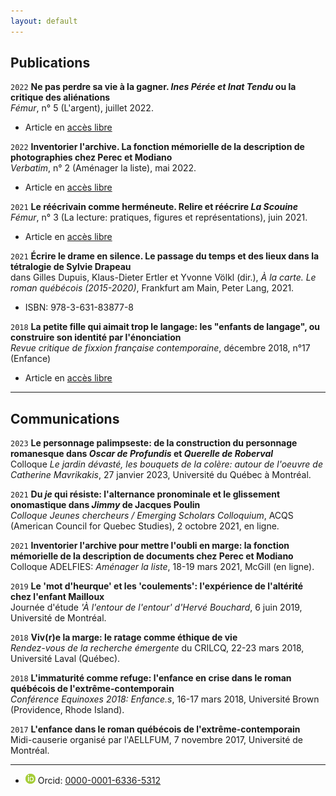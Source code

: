 ```yaml
---
layout: default
---
```


## Publications

`2022`
**Ne pas perdre sa vie à la gagner. *Ines Pérée et Inat Tendu* ou la critique des aliénations**  
*Fémur*, n° 5 (L'argent), juillet 2022.
- Article en [accès libre](https://revuefemur.com/index.php/2022/06/02/ne-pas-perdre-sa-vie-a-la-gagner-lecture-anti-capitaliste-dines-peree-et-inat-tendu-de-rejean-ducharme/)  

`2022`
**Inventorier l'archive. La fonction mémorielle de la description de photographies chez Perec et Modiano**  
*Verbatim*, n° 2 (Aménager la liste), mai 2022.
- Article en [accès libre](http://www.revueverbatim.ca/numero2/drouin)  

`2021`
**Le réécrivain comme herméneute. Relire et réécrire *La Scouine***  
*Fémur*, n° 3 (La lecture: pratiques, figures et représentations), juin 2021.
- Article en [accès libre](https://revuefemur.com/index.php/2021/06/06/le-reecrivain-comme-hermeneute/)  

`2021`
**Écrire le drame en silence. Le passage du temps et des lieux dans la tétralogie de Sylvie Drapeau**  
dans Gilles Dupuis, Klaus-Dieter Ertler et Yvonne Völkl (dir.), *À la carte. Le roman québécois (2015-2020)*, Frankfurt am Main, Peter Lang, 2021.  
- ISBN: 978-3-631-83877-8

`2018`
**La petite fille qui aimait trop le langage: les "enfants de langage", ou construire son identité par l'énonciation**  
*Revue critique de fixxion française contemporaine*, décembre 2018, n°17 (Enfance)
- Article en [accès libre](http://www.revue-critique-de-fixxion-francaise-contemporaine.org/rcffc/article/view/fx17.05)

---

## Communications

`2023`
**Le personnage palimpseste: de la construction du personnage romanesque dans *Oscar de Profundis* et *Querelle de Roberval***  
Colloque *Le jardin dévasté, les bouquets de la colère: autour de l'oeuvre de Catherine Mavrikakis*, 27 janvier 2023, Université du Québec à Montréal.

`2021`
**Du *je* qui résiste: l'alternance pronominale et le glissement onomastique dans *Jimmy* de Jacques Poulin**  
*Colloque Jeunes chercheurs / Emerging Scholars Colloquium*, ACQS (American Council for Quebec Studies), 2 octobre 2021, en ligne.

`2021`
**Inventorier l'archive pour mettre l'oubli en marge: la fonction mémorielle de la description de documents chez Perec et Modiano**  
Colloque ADELFIES: *Aménager la liste*, 18-19 mars 2021, McGill (en ligne).

`2019`
**Le 'mot d'heurque' et les 'coulements': l'expérience de l'altérité chez l'enfant Mailloux**  
Journée d'étude *'À l'entour de l'entour' d'Hervé Bouchard*, 6 juin 2019, Université de Montréal.

`2018`
**Viv(r)e la marge: le ratage comme éthique de vie**  
*Rendez-vous de la recherche émergente* du CRILCQ, 22-23 mars 2018, Université Laval (Québec).

`2018`
**L'immaturité comme refuge: l'enfance en crise dans le roman québécois de l'extrême-contemporain**  
*Conférence Equinoxes 2018: Enfance.s*, 16-17 mars 2018, Université Brown (Providence, Rhode Island).

`2017`
**L'enfance dans le roman québécois de l'extrême-contemporain**  
Midi-causerie organisé par l'AELLFUM, 7 novembre 2017, Université de Montréal.

---

- <img class="logo-picture" src="orcid.gif" alt="Orcid Logo"> Orcid: [0000-0001-6336-5312](https://orcid.org/0000-0001-6336-5312)
